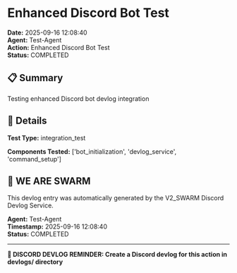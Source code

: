 # Enhanced Discord Bot Test

**Date:** 2025-09-16 12:08:40  
**Agent:** Test-Agent  
**Action:** Enhanced Discord Bot Test  
**Status:** COMPLETED

## 📋 Summary

Testing enhanced Discord bot devlog integration

## 🎯 Details

**Test Type:** integration_test

**Components Tested:** ['bot_initialization', 'devlog_service', 'command_setup']

## 🐝 WE ARE SWARM

This devlog entry was automatically generated by the V2_SWARM Discord Devlog Service.

**Agent:** Test-Agent  
**Timestamp:** 2025-09-16 12:08:40  
**Status:** COMPLETED

---

**📝 DISCORD DEVLOG REMINDER: Create a Discord devlog for this action in devlogs/ directory**
